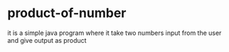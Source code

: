 # product-of-number
it is a simple java program where it take two numbers input from the user and give output as product 
